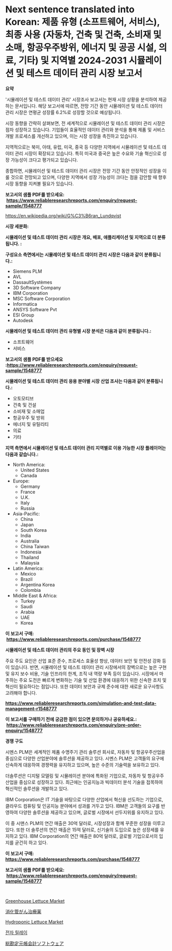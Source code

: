 <p><h1>Next sentence translated into Korean: 제품 유형 (소프트웨어, 서비스), 최종 사용 (자동차, 건축 및 건축, 소비재 및 소매, 항공우주방위, 에너지 및 공공 시설, 의료, 기타) 및 지역별 2024-2031 시뮬레이션 및 테스트 데이터 관리 시장 보고서</h1></p><p><strong>요약</strong></p>
<p><p>'시뮬레이션 및 테스트 데이터 관리' 시장조사 보고서는 현재 시장 상황을 분석하여 제공하는 문서입니다. 해당 보고서에 따르면, 전망 기간 동안 시뮬레이션 및 테스트 데이터 관리 시장은 연평균 성장률 6.2%로 성장할 것으로 예상됩니다.</p><p>시장 동향을 간략히 살펴보면, 전 세계적으로 시뮬레이션 및 테스트 데이터 관리 시장은 점차 성장하고 있습니다. 기업들이 효율적인 데이터 관리와 분석을 통해 제품 및 서비스 개발 프로세스를 개선하고 있으며, 이는 시장 성장을 촉진하고 있습니다.</p><p>지역적으로는 북미, 아태, 유럽, 미국, 중국 등 다양한 지역에서 시뮬레이션 및 테스트 데이터 관리 시장이 확장되고 있습니다. 특히 미국과 중국은 높은 수요와 기술 혁신으로 성장 가능성이 크다고 평가되고 있습니다.</p><p>종합하면, 시뮬레이션 및 테스트 데이터 관리 시장은 전망 기간 동안 안정적인 성장을 이룰 것으로 전망되고 있으며, 다양한 지역에서 성장 가능성이 크다는 점을 감안할 때 향후 시장 동향을 지켜볼 필요가 있습니다.</p></p>
<p><strong>보고서의 샘플 PDF를 받으세요: &nbsp;<a href="https://www.reliableresearchreports.com/enquiry/request-sample/1548777">https://www.reliableresearchreports.com/enquiry/request-sample/1548777</a></strong></p>
<p><a href="https://en.wikipedia.org/wiki/G%C3%B6ran_Lundqvist">https://en.wikipedia.org/wiki/G%C3%B6ran_Lundqvist</a></p>
<p><strong>시장 세분화:</strong></p>
<p><strong> 시뮬레이션 및 테스트 데이터 관리 시장은 개요, 배포, 애플리케이션 및 지역으로 더 분류됩니다. :</strong></p>
<p><strong>구성요소 측면에서는 시뮬레이션 및 테스트 데이터 관리 시장은 다음과 같이 분류됩니다.:</strong></p>
<p><ul><li>Siemens PLM</li><li>AVL</li><li>DassaultSystèmes</li><li>3D Software Company</li><li>IBM Corporation</li><li>MSC Software Corporation</li><li>Informatica</li><li>ANSYS Software Pvt</li><li>ESI Group</li><li>Autodesk</li></ul></p>
<p><strong> 시뮬레이션 및 테스트 데이터 관리 유형별 시장 분석은 다음과 같이 분류됩니다.:</strong></p>
<p><ul><li>소프트웨어</li><li>서비스</li></ul></p>
<p><strong>보고서의 샘플 PDF를 받으세요 :<a href="https://www.reliableresearchreports.com/enquiry/request-sample/1548777">https://www.reliableresearchreports.com/enquiry/request-sample/1548777</a></strong></p>
<p><strong> 시뮬레이션 및 테스트 데이터 관리 응용 분야별 시장 산업 조사는 다음과 같이 분류됩니다.:</strong></p>
<p><ul><li>오토모티브</li><li>건축 및 건설</li><li>소비재 및 소매업</li><li>항공우주 및 방위</li><li>에너지 및 유틸리티</li><li>의료</li><li>기타</li></ul></p>
<p><strong>지역 측면에서 시뮬레이션 및 테스트 데이터 관리 지역별로 이용 가능한 시장 플레이어는 다음과 같습니다.:</strong></p>
<p><ul>
    <li>
        North America:
        <ul>
            <li>United States</li>
            <li>Canada</li>
        </ul>
    </li>
    <li>
        Europe:
        <ul>
            <li>Germany</li>
            <li>France</li>
            <li>U.K.</li>
            <li>Italy</li>
            <li>Russia</li>
        </ul>
    </li>
    <li>
        Asia-Pacific:
        <ul>
            <li>China</li>
            <li>Japan</li>
            <li>South Korea</li>
            <li>India</li>
            <li>Australia</li>
            <li>China Taiwan</li>
            <li>Indonesia</li>
            <li>Thailand</li>
            <li>Malaysia</li>
        </ul>
    </li>
    <li>
        Latin America:
        <ul>
            <li>Mexico</li>
            <li>Brazil</li>
            <li>Argentina Korea</li>
            <li>Colombia</li>
        </ul>
    </li>
    <li>
        Middle East & Africa:
        <ul>
            <li>Turkey</li>
            <li>Saudi</li>
            <li>Arabia</li>
            <li>UAE</li>
            <li>Korea</li>
        </ul>
    </li>
    </ul></p>
<p><strong>이 보고서 구매: &nbsp;<a href="https://www.reliableresearchreports.com/purchase/1548777">https://www.reliableresearchreports.com/purchase/1548777</a></strong></p>
<p><strong>시뮬레이션 및 테스트 데이터 관리의 주요 동인 및 장벽 시장</strong></p>
<p><p>주요 주도 요인은 산업 표준 준수, 프로세스 효율성 향상, 데이터 보안 및 안전성 강화 등이 있습니다. 반면, 시뮬레이션 및 테스트 데이터 관리 시장에서의 장벽으로는 높은 구현 및 유지 보수 비용, 기술 인프라의 한계, 조직 내 역량 부족 등이 있습니다. 시장에서 마주하는 주요 도전은 빠르게 변화하는 기술 및 산업 환경에 대응하기 위한 신속한 조치 및 혁신이 필요하다는 점입니다. 또한 데이터 보안과 규제 준수에 대한 새로운 요구사항도 고려해야 합니다.</p></p>
<p><strong><a href="https://www.reliableresearchreports.com/simulation-and-test-data-management-r1548777">https://www.reliableresearchreports.com/simulation-and-test-data-management-r1548777</a></strong></p>
<p><strong>이 보고서를 구매하기 전에 궁금한 점이 있으면 문의하거나 공유하세요.: &nbsp;<a href="https://www.reliableresearchreports.com/enquiry/pre-order-enquiry/1548777">https://www.reliableresearchreports.com/enquiry/pre-order-enquiry/1548777</a></strong></p>
<p><strong>경쟁 구도</strong></p>
<p><p>시멘스 PLM은 세계적인 제품 수명주기 관리 솔루션 회사로, 자동차 및 항공우주산업을 중심으로 다양한 산업분야에 솔루션을 제공하고 있다. 시멘스 PLM은 고객들의 요구에 신속하게 대응하여 경쟁력을 유지하고 있으며, 높은 수준의 기술력을 보유하고 있다.</p><p>더솔루션은 디지털 모델링 및 시뮬레이션 분야에 특화된 기업으로, 자동차 및 항공우주 산업을 중심으로 성장하고 있다. 최근에는 인공지능과 빅데이터 분석 기술을 접목하여 혁신적인 솔루션을 개발하고 있다.</p><p>IBM Corporation은 IT 기술을 바탕으로 다양한 산업에서 혁신을 선도하는 기업으로, 클라우드 컴퓨팅 및 인공지능 분야에서 성과를 거두고 있다. IBM은 고객들의 요구를 반영하여 다양한 솔루션을 제공하고 있으며, 글로벌 시장에서 선두지위를 유지하고 있다.</p><p>이 중 시맨스 PLM의 연간 매출은 30억 달러로, 시장성장과 함께 꾸준한 성장을 이루고 있다. 또한 더 솔루션의 연간 매출은 15억 달러로, 신기술의 도입으로 높은 성장세를 유지하고 있다. IBM Corporation의 연간 매출은 80억 달러로, 글로벌 기업으로서의 입지를 굳건히 하고 있다.</p></p>
<p><strong>이 보고서 구매: &nbsp; <a href="https://www.reliableresearchreports.com/purchase/1548777">https://www.reliableresearchreports.com/purchase/1548777</a></strong></p>
<p><strong>보고서의 샘플 PDF를 받으세요: &nbsp;<a href="https://www.reliableresearchreports.com/enquiry/request-sample/1548777">https://www.reliableresearchreports.com/enquiry/request-sample/1548777</a></strong><strong></strong></p>
<p>&nbsp;</p>
<p><p><a href="https://github.com/kairirfan6/Market-Research-Report-List-1/blob/main/greenhouse-lettuce-market.md">Greenhouse Lettuce Market</a></p><p><a href="https://github.com/TerrellConn/Market-Research-Report-List-2/blob/main/503437237459.md">消化管がん治療薬</a></p><p><a href="https://github.com/nlnlwane1/Market-Research-Report-List-1/blob/main/hydroponic-lettuce-market.md">Hydroponic Lettuce Market</a></p><p><a href="https://github.com/shampaakter36/Market-Research-Report-List-2/blob/main/286582348060.md">전자 릴레이</a></p><p><a href="https://github.com/RandallRunte2023/Market-Research-Report-List-2/blob/main/202641437462.md">総勘定元帳会計ソフトウェア</a></p></p>